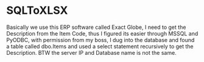 # SQLToXLSX
Basically we use this ERP software called Exact Globe, I need to get the Description from the Item Code, thus I figured its easier through MSSQL and PyODBC, with permission from my boss, I dug into the database and found a table called dbo.Items and used a select statement recursively to get the Description. BTW the server IP and Database name is not the same.
